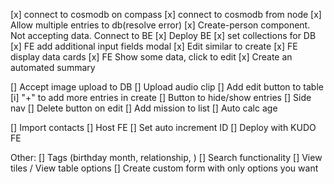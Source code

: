 [x] connect to cosmodb on compass
[x] connect to cosmodb from node
[x] Allow multiple entries to db(resolve error)
[x] Create-person component. Not accepting data. Connect to BE
[x] Deploy BE
[x] set collections for DB
[x] FE add additional input fields modal
[x] Edit similar to create
[x] FE display data cards
[x] FE Show some data, click to edit
[x] Create an automated summary

[] Accept image upload to DB
[] Upload audio clip
[] Add edit button to table
[i] "+" to add more entries in create
[] Button to hide/show entries
[] Side nav
[] Delete button on edit
[] Add mission to list
[] Auto calc age 

[] Import contacts
[] Host FE
[] Set auto increment ID
[] Deploy with KUDO
FE

Other:
[] Tags (birthday month, relationship, )
[] Search functionality
[] View tiles / View table options
[] Create custom form with only options you want